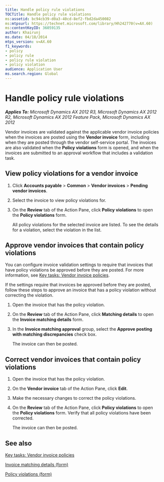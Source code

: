 ```yaml
---
title: Handle policy rule violations
TOCTitle: Handle policy rule violations
ms:assetid: bc94cb39-d0a3-40cd-8ef2-fbd2da450082
ms:mtpsurl: https://technet.microsoft.com/library/Hh242770(v=AX.60)
ms:contentKeyID: 36059135
author: Khairunj
ms.date: 04/18/2014
mtps_version: v=AX.60
f1_keywords:
- policy
- policy rule
- policy rule violation
- policy violation
audience: Application User
ms.search.region: Global
---
```


# Handle policy rule violations 


_**Applies To:** Microsoft Dynamics AX 2012 R3, Microsoft Dynamics AX 2012 R2, Microsoft Dynamics AX 2012 Feature Pack, Microsoft Dynamics AX 2012_

Vendor invoices are validated against the applicable vendor invoice policies when the invoices are posted using the **Vendor invoice** form, including when they are posted through the vendor self-service portal. The invoices are also validated when the **Policy violations** form is opened, and when the invoices are submitted to an approval workflow that includes a validation task.

## View policy violations for a vendor invoice

1.  Click **Accounts payable** \> **Common** \> **Vendor invoices** \> **Pending vendor invoices**.

2.  Select the invoice to view policy violations for.

3.  On the **Review** tab of the Action Pane, click **Policy violations** to open the **Policy violations** form.
    
    All policy violations for the selected invoice are listed. To see the details for a violation, select the violation in the list.

## Approve vendor invoices that contain policy violations

You can configure invoice validation settings to require that invoices that have policy violations be approved before they are posted. For more information, see [Key tasks: Vendor invoice policies](key-tasks-vendor-invoice-policies.md).

If the settings require that invoices be approved before they are posted, follow these steps to approve an invoice that has a policy violation without correcting the violation.

1.  Open the invoice that has the policy violation.

2.  On the **Review** tab of the Action Pane, click **Matching details** to open the **Invoice matching details** form.

3.  In the **Invoice matching approval** group, select the **Approve posting with matching discrepancies** check box.
    
    The invoice can then be posted.

## Correct vendor invoices that contain policy violations

1.  Open the invoice that has the policy violation.

2.  On the **Vendor invoice** tab of the Action Pane, click **Edit**.

3.  Make the necessary changes to correct the policy violations.

4.  On the **Review** tab of the Action Pane, click **Policy violations** to open the **Policy violations** form. Verify that all policy violations have been corrected.
    
    The invoice can then be posted.

## See also

[Key tasks: Vendor invoice policies](key-tasks-vendor-invoice-policies.md)

[Invoice matching details (form)](https://technet.microsoft.com/library/hh209713\(v=ax.60\))

[Policy violations (form)](https://technet.microsoft.com/library/hh209223\(v=ax.60\))

  


